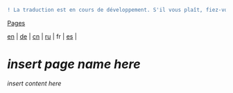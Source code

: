 ```diff
! La traduction est en cours de développement. S'il vous plaît, fiez-vous à la version originale en anglais. 
```

[Pages](https://github.com/syncloud/docs/blob/master/fr/index.md#Pages)

[en](https://github.com/syncloud/platform/wiki/Bitwarden) | 
[de](https://github.com/syncloud/docs/blob/master/de/content/Bitwarden.md) | 
[cn](https://github.com/syncloud/docs/blob/master/cn/content/Bitwarden.md) | 
[ru](https://github.com/syncloud/docs/blob/master/ru/content/Bitwarden.md) | 
fr | 
[es](https://github.com/syncloud/docs/blob/master/es/content/Bitwarden.md) | 

# *insert page name here*

*insert content here*
